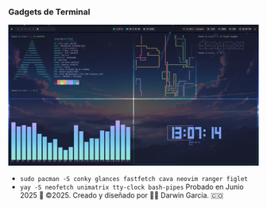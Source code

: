 ### Gadgets de Terminal
![Example Screenshot.](https://raw.githubusercontent.com/darwin-garcia/Arch-Linux-Hyprland/refs/heads/main/Screenshots/Kitty%20Terminal%20Gadgets.png)
* `sudo pacman -S conky glances fastfetch cava neovim ranger figlet`
* `yay -S neofetch unimatrix tty-clock bash-pipes`
Probado en Junio 2025
🎯 ©2025. Creado y diseñado por 👨‍💻 Darwin Garcia. 🇨🇴
